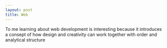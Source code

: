 ```yaml
---
layout: post
title: Web
---
```


To me learning about web development is interesting because it introduces a consept of how design and creativity can work together with order and analytical structure
